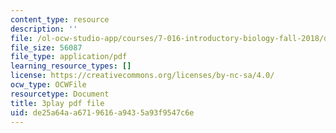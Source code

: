 ```yaml
---
content_type: resource
description: ''
file: /ol-ocw-studio-app/courses/7-016-introductory-biology-fall-2018/de25a64aa6719616a9435a93f9547c6e_KlVHqq38KJU.pdf
file_size: 56087
file_type: application/pdf
learning_resource_types: []
license: https://creativecommons.org/licenses/by-nc-sa/4.0/
ocw_type: OCWFile
resourcetype: Document
title: 3play pdf file
uid: de25a64a-a671-9616-a943-5a93f9547c6e
---
```

